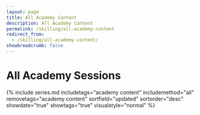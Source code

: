```yaml
---
layout: page
title: All Academy Content
description: All Academy Content
permalink: /skilling/all-academy-content
redirect_from:
  - /skilling/all-academy-content/
showbreadcrumb: false
---
```


# All Academy Sessions

{% include series.md 
    includetags="academy content" includemethod="all" 
    removetags="academy content" 
    sortfield="updated" sortorder="desc" showdate="true" showtags="true"
    visualstyle="normal"
%}